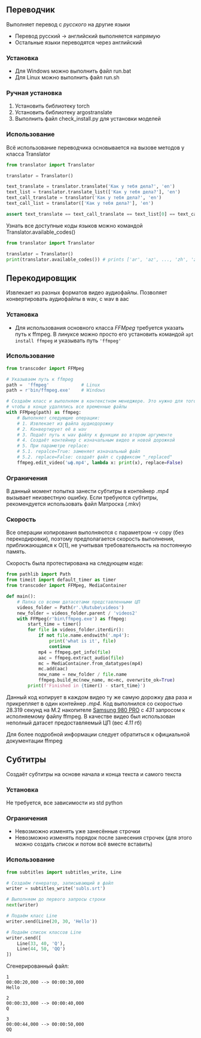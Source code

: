 ## Переводчик
Выполняет перевод с *русского* на другие языки
* Перевод русский -> английский выполняется напрямую
* Остальные языки переводятся через английский
### Установка
* Для Windows можно выполнить файл run.bat
* Для Linux можно выполнить файл run.sh
### Ручная установка
1. Установить библиотеку torch
1. Установить библиотеку argostranslate
1. Выполнить файл check_install.py для установки моделей
### Использование
Всё использование переводчика основывается на вызове методов у класса Translator
```python
from translator import Translator

translator = Translator()

text_translate = translator.translate('Как у тебя дела?', 'en')
text_list = translator.translate_list(['Как у тебя дела?'], 'en')
text_call_translate = translator('Как у тебя дела?', 'en')
text_call_list = translator(['Как у тебя дела?'], 'en')

assert text_translate == text_call_translate == text_list[0] == text_call_list[0]
```
Узнать все доступные коды языков можно командой Translator.available_codes()
```python
from translator import Translator

translator = Translator()
print(translator.available_codes()) # prints ['ar', 'az', ..., 'zh', 'zt']
```
## Перекодировщик
Извлекает из разных форматов видео аудиофайлы. Позволяет конвертировать аудиофайлы в wav, c wav в aac
### Установка
* Для использования основного класса *FFMpeg* требуется указать путь к ffmpeg. В линуксе можно просто его установить командой `apt install ffmpeg` и указывать путь `'ffmpeg'`
### Использование
```python
from transcoder import FFMpeg

# Указываем путь к ffmpeg
path =  'ffmpeg'            # Linux
path = r'bin/ffmpeg.exe'    # Windows

# Создаём класс и выполняем в контекстном менеджере. Это нужно для того,
# чтобы в конце удалялись все временные файлы
with FFMpeg(path) as ffmpeg:
    # Выполняет следующие операции:
    # 1. Извлекает из файла аудиодорожку
    # 2. Конвертирует её в wav
    # 3. Подаёт путь к wav файлу к функции во втором аргументе
    # 4. Создаёт контейнер с изначальным видео и новой дорожкой
    # 5. При параметре replace:
    # 5.1. repalce=True: заменяет изначальный файл
    # 5.2. replace=False: создаёт файл с суффиксом "_replaced"
    ffmpeg.edit_video('ыф.mp4', lambda x: print(x), replace=False)
```
### Ограничения
В данный момент попытка занести субтитры в контейнер *.mp4* вызывает неизвестную ошибку. Если требуются субтитры, рекомендуется использовать файл Матроска (.mkv)
### Скорость
Все операции копирования выполняются с параметром -v copy (без перекодировки), поэтому предполагается скорость выполнения, приближающаяся к O[1], не учитывая требовательность на постоянную память.

Скорость была протестирована на следующем коде:
```python
from pathlib import Path
from timeit import default_timer as timer
from transcoder import FFMpeg, MediaContainer

def main():
    # Папка со всеми датасетами представленными ЦП
    videos_folder = Path(r'.\Rutube\videos')
    new_folder = videos_folder.parent / 'videos2'
    with FFMpeg(r'bin\ffmpeg.exe') as ffmpeg:
        start_time = timer()
        for file in videos_folder.iterdir():
            if not file.name.endswith('.mp4'):
                print('what is it', file)
                continue
            mp4 = ffmpeg.get_info(file)
            aac = ffmpeg.extract_audio(file)
            mc = MediaContainer.from_datatypes(mp4)
            mc.add(aac)
            new_name = new_folder / file.name
            ffmpeg.build_mc(new_name, mc=mc, overwrite_ok=True)
        print(f'Finished in {timer() - start_time}')
```
Данный код копирует в каждом видео ту же самую дорожку два раза и прикрепляет в один контейнер *.mp4*.
Код выполнился со скоростью 28.319 секунд на M.2 накопителе [Samsung 980 PRO](https://www.dns-shop.ru/product/e5bc121a1873ed20/1000-gb-ssd-m2-nakopitel-samsung-980-pro-mz-v8p1t0bw/)
c *431* запросом к исполняемому файлу ffmpeg. В качестве видео был использован неполный датасет предоставляемый ЦП (вес *4.11* гб)

Для более подробной информации следует обратиться к официальной документации ffmpeg
## Субтитры
Создаёт субтитры на основе начала и конца текста и самого текста
### Установка
Не требуется, все зависимости из std python
### Ограничения
* Невозможно изменять уже занесённые строчки
* Невозможно изменять порядок после занесения строчек (для этого можно создать список и потом всё вместе вставить)
### Использование
```python
from subtitles import subtitles_write, Line

# Создаём генератор, записывающий в файл
writer = subtitles_write('subls.srt')

# Выполняем до первого запросы строки
next(writer)

# Подаём класс Line
writer.send(Line(20, 30, 'Hello'))

# Подаём список классов Line
writer.send([
    Line(33, 40, 'Q'),
    Line(44, 50, 'QQ')
])
```


Сгенерированный файл:
```
1
00:00:20,000 --> 00:00:30,000
Hello

2
00:00:33,000 --> 00:00:40,000
Q

3
00:00:44,000 --> 00:00:50,000
QQ
```
